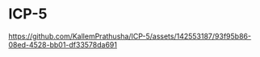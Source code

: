 # ICP-5

https://github.com/KallemPrathusha/ICP-5/assets/142553187/93f95b86-08ed-4528-bb01-df33578da691

